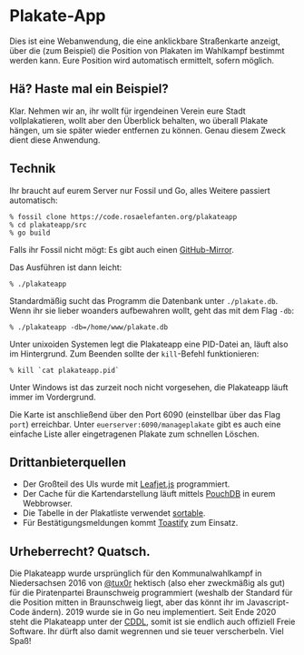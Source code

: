 # Plakate-App

Dies ist eine Webanwendung, die eine anklickbare Straßenkarte anzeigt, über die (zum Beispiel) die Position von Plakaten im Wahlkampf bestimmt werden kann. Eure Position wird automatisch ermittelt, sofern möglich.

## Hä? Haste mal ein Beispiel?

Klar. Nehmen wir an, ihr wollt für irgendeinen Verein eure Stadt vollplakatieren, wollt aber den Überblick behalten, wo überall Plakate hängen, um sie später wieder entfernen zu können. Genau diesem Zweck dient diese Anwendung.

## Technik

Ihr braucht auf eurem Server nur Fossil und Go, alles Weitere passiert automatisch:

    % fossil clone https://code.rosaelefanten.org/plakateapp
    % cd plakateapp/src
    % go build

Falls ihr Fossil nicht mögt: Es gibt auch einen [GitHub-Mirror](https://github.com/dertuxmalwieder/plakateapp).

Das Ausführen ist dann leicht:

    % ./plakateapp

Standardmäßig sucht das Programm die Datenbank unter `./plakate.db`. Wenn ihr sie lieber woanders aufbewahren wollt, geht das mit dem Flag `-db`:

    % ./plakateapp -db=/home/www/plakate.db

Unter unixoiden Systemen legt die Plakateapp eine PID-Datei an, läuft also im Hintergrund. Zum Beenden sollte der `kill`-Befehl funktionieren:

    % kill `cat plakateapp.pid`

Unter Windows ist das zurzeit noch nicht vorgesehen, die Plakateapp läuft immer im Vordergrund.

Die Karte ist anschließend über den Port 6090 (einstellbar über das Flag `port`) erreichbar. Unter `euerserver:6090/manageplakate` gibt es auch eine einfache Liste aller eingetragenen Plakate zum schnellen Löschen.

## Drittanbieterquellen

* Der Großteil des UIs wurde mit [Leafjet.js](http://leafletjs.com/) programmiert.
* Der Cache für die Kartendarstellung läuft mittels [PouchDB](https://pouchdb.com/) in eurem Webbrowser.
* Die Tabelle in der Plakatliste verwendet [sortable](https://github.com/tofsjonas/sortable).
* Für Bestätigungsmeldungen kommt [Toastify](https://apvarun.github.io/toastify-js/) zum Einsatz.

## Urheberrecht? Quatsch.

Die Plakateapp wurde ursprünglich für den Kommunalwahlkampf in Niedersachsen 2016 von [@tux0r](https://twitter.com/tux0r) hektisch (also eher zweckmäßig als gut) für die Piratenpartei Braunschweig programmiert (weshalb der Standard für die Position mitten in Braunschweig liegt, aber das könnt ihr im Javascript-Code ändern). 2019 wurde sie in Go neu implementiert. Seit Ende 2020 steht die Plakateapp unter der [CDDL](LICENSE), somit ist sie endlich auch offiziell Freie Software. Ihr dürft also damit wegrennen und sie teuer verscherbeln. Viel Spaß!
